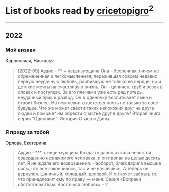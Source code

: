 # List of books read by [cricetopigro](http://vk.com/id189877867)<sup>2</sup>
---

## 2022

### Мой визави
Карпинская, Настасья
> [2022-09] Аудио - ** + нецензурщина
> Она – беспечная, ничем не обремененная и легкомысленная, пережившая совсем недавно первую неудачную любовь, разбившую не только ее сердце, но и детские мечты на счастливую жизнь. Он – циничен, груб и резок в словах и поступках. За его плечами уже есть ряд потерь, неудачный брак и развод. Он в одиночку воспитывает сына и строит бизнес. На нем лежит ответственность не только за свое будущее. Что же может свести таких непохожих друг на друга людей и поможет им обрести счастье друг в друге? Вторая книга серии "Одинокие". История Стаса и Дины.


### Я приду за тобой
Орлова, Екатерина
> Аудио - *** + нецензурщина
> Когда-то давно я стала невестой совершенно незнакомого человека, и он пропал на целых десять лет. Я не ждала его возвращения. Наоборот, благодарила высшие силы, что все закончилось, так и не начавшись. А теперь он вернулся. Циничный, холодный, деловой. И он хочет забрать то, что принадлежит ему по праву — меня.
> Серия «Вопреки обстоятельствам. Восточная любовь» - 2




